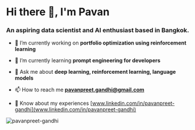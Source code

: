 # Hi there 👋, I'm Pavan</h1>
### An aspiring **data scientist** and **AI enthusiast** based in Bangkok.

- 🔭 I’m currently working on **portfolio optimization using reinforcement learning**

- 🌱 I’m currently learning **prompt engineering for developers**

- 💬 Ask me about **deep learning, reinforcement learning, language models**

- 📫 How to reach me **pavanpreet.gandhi@gmail.com**

- 📄 Know about my experiences [www.linkedin.com/in/pavanpreet-gandhi](www.linkedin.com/in/pavanpreet-gandhi)

<p><img align="center" src="https://github-readme-stats.vercel.app/api/top-langs?username=pavanpreet-gandhi&show_icons=true&locale=en&layout=compact" alt="pavanpreet-gandhi" /></p>